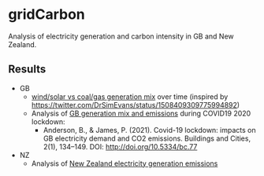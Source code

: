 # gridCarbon

Analysis of electricity generation and carbon intensity in GB and New Zealand.

## Results

 * GB 
   * [wind/solar vs coal/gas generation mix](https://dataknut.github.io/gridCarbon/gbGenMixTrends.html) over time (inspired by https://twitter.com/DrSimEvans/status/1508409309775994892)
   * Analysis of [GB generation mix and emissions](https://git.soton.ac.uk/ba1e12/gbLockdownElecPaper) during COVID19 2020 lockdown:
     * Anderson, B., & James, P. (2021). Covid-19 lockdown: impacts on GB electricity demand and CO2 emissions. Buildings and Cities, 2(1), 134–149. DOI: http://doi.org/10.5334/bc.77
 * NZ
   * Analysis of [New Zealand electricity generation emissions](https://dataknut.github.io/gridCarbon/gbGenMixTrends.html)
